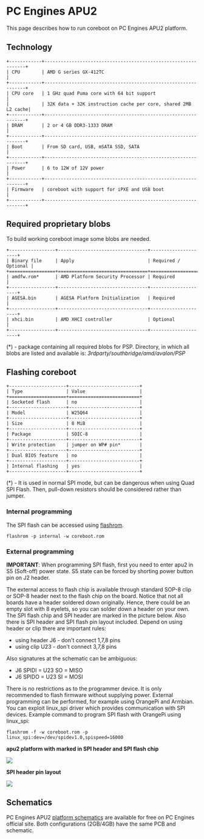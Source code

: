 # PC Engines APU2

This page describes how to run coreboot on PC Engines APU2 platform.

## Technology

```{eval-rst}
+------------+---------------------------------------------------------------+
| CPU        | AMD G series GX-412TC                                         |
+------------+---------------------------------------------------------------+
| CPU core   | 1 GHz quad Puma core with 64 bit support                      |
|            | 32K data + 32K instruction cache per core, shared 2MB L2 cache|
+------------+---------------------------------------------------------------+
| DRAM       | 2 or 4 GB DDR3-1333 DRAM                                      |
+------------+---------------------------------------------------------------+
| Boot       | From SD card, USB, mSATA SSD, SATA                            |
+------------+---------------------------------------------------------------+
| Power      | 6 to 12W of 12V power                                         |
+------------+---------------------------------------------------------------+
| Firmware   | coreboot with support for iPXE and USB boot                   |
+------------+---------------------------------------------------------------+
```

## Required proprietary blobs

To build working coreboot image some blobs are needed.

```{eval-rst}
+-----------------+---------------------------------+---------------------+
| Binary file     | Apply                           | Required / Optional |
+=================+=================================+=====================+
| amdfw.rom*      | AMD Platform Security Processor | Required            |
+-----------------+---------------------------------+---------------------+
| AGESA.bin       | AGESA Platform Initialization   | Required            |
+-----------------+---------------------------------+---------------------+
| xhci.bin        | AMD XHCI controller             | Optional            |
+-----------------+---------------------------------+---------------------+
```
(\*) - package containing all required blobs for PSP. Directory, in which all
blobs are listed and available is: *3rdparty/southbridge/amd/avalon/PSP*

## Flashing coreboot

```{eval-rst}
+---------------------+--------------------------+
| Type                | Value                    |
+=====================+==========================+
| Socketed flash      | no                       |
+---------------------+--------------------------+
| Model               | W25Q64                   |
+---------------------+--------------------------+
| Size                | 8 MiB                    |
+---------------------+--------------------------+
| Package             | SOIC-8                   |
+---------------------+--------------------------+
| Write protection    | jumper on WP# pin*       |
+---------------------+--------------------------+
| Dual BIOS feature   | no                       |
+---------------------+--------------------------+
| Internal flashing   | yes                      |
+---------------------+--------------------------+
```
(\*) - It is used in normal SPI mode, but can be dangerous when using Quad SPI
Flash. Then, pull-down resistors should be considered rather than jumper.

### Internal programming

The SPI flash can be accessed using [flashrom].

    flashrom -p internal -w coreboot.rom

### External programming

**IMPORTANT**: When programming SPI flash, first you need to enter apu2 in S5
(Soft-off) power state. S5 state can be forced by shorting power button pin on
J2 header.

The external access to flash chip is available through standard SOP-8 clip or
SOP-8 header next to the flash chip on the board. Notice that not all boards
have a header soldered down originally. Hence, there could be an empty slot with
8 eyelets, so you can solder down a header on your own. The SPI flash chip and
SPI header are marked in the picture below. Also there is SPI header and SPI
flash pin layout included. Depend on using header or clip there are important
rules:
- using header J6 - don't connect 1,7,8 pins
- using clip U23 - don't connect 3,7,8 pins

Also signatures at the schematic can be ambiguous:
- J6 SPIDI = U23 SO = MISO
- J6 SPIDO = U23 SI = MOSI

There is no restrictions as to the programmer device. It is only recommended to
flash firmware without supplying power. External programming can be performed,
for example using OrangePi and Armbian. You can exploit linux_spi driver which
provides communication with SPI devices. Example command to program SPI flash
with OrangePi using linux_spi:

    flashrom -f -w coreboot.rom -p linux_spi:dev=/dev/spidev1.0,spispeed=16000

**apu2 platform with marked in SPI header and SPI flash chip**

![][apu2_flash]

**SPI header pin layout**

![][spi_header]

## Schematics

PC Engines APU2 [platform schematics](https://pcengines.ch/schema/apu2d.pdf)
are available for free on PC Engines official site. Both configurations
(2GB/4GB) have the same PCB and schematic.

[apu2_flash]: apu2.jpg
[spi_header]: apu2_spi.jpg
[flashrom]: https://flashrom.org/

